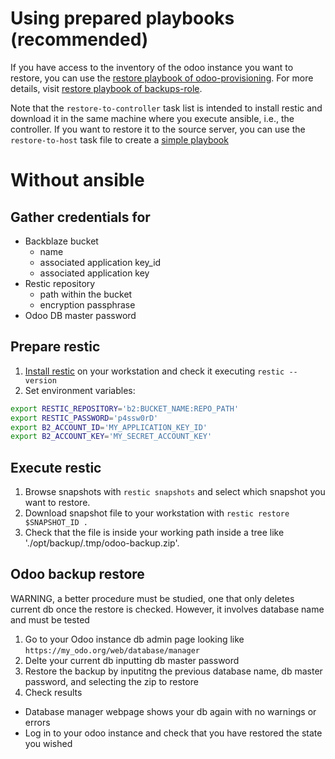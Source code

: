 # Using prepared playbooks (recommended)

If you have access to the inventory of the odoo instance you want to restore, you can use the [restore playbook of odoo-provisioning](https://gitlab.com/coopdevs/odoo-provisioning#restoreyml). For more details, visit [restore playbook of backups-role](https://github.com/coopdevs/backups_role#playbook-to-restore-a-backup-to-the-controller).

Note that the `restore-to-controller` task list is intended to install restic and download it in the same machine where you execute ansible, i.e., the controller. If you want to restore it to the source server, you can use the `restore-to-host` task file to create a [simple playbook](https://github.com/coopdevs/backups_role#playbook-to-restore-a-backup-to-the-host)

# Without ansible

## Gather credentials for
  * Backblaze bucket
    * name
    * associated application key_id
    * associated application key
  * Restic repository
    * path within the bucket
    * encryption passphrase
  * Odoo DB master password

## Prepare restic

1. [Install restic](https://restic.readthedocs.io/en/latest/020_installation.html) on your workstation and check it executing `restic --version`
2. Set environment variables:
```bash
export RESTIC_REPOSITORY='b2:BUCKET_NAME:REPO_PATH'
export RESTIC_PASSWORD='p4ssw0rD'
export B2_ACCOUNT_ID='MY_APPLICATION_KEY_ID'
export B2_ACCOUNT_KEY='MY_SECRET_ACCOUNT_KEY'
```
## Execute restic
1. Browse snapshots with `restic snapshots` and select which snapshot you want to restore.
2. Download snapshot file to your workstation with `restic restore $SNAPSHOT_ID .`
3. Check that the file is inside your working path inside a tree like './opt/backup/.tmp/odoo-backup.zip'.

## Odoo backup restore

WARNING, a better procedure must be studied, one that only deletes current db once the restore is checked. However, it involves database name and must be tested

1. Go to your Odoo instance db admin page looking like `https://my_odo.org/web/database/manager`
2. Delte your current db inputting db master password
3. Restore the backup by inputitng the previous database name, db master password, and selecting the zip to restore
4. Check results
  * Database manager webpage shows your db again with no warnings or errors
  * Log in to your odoo instance and check that you have restored the state you wished

